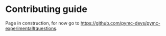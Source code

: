 # Contributing guide

Page in construction, for now go to https://github.com/pymc-devs/pymc-experimental#questions.
